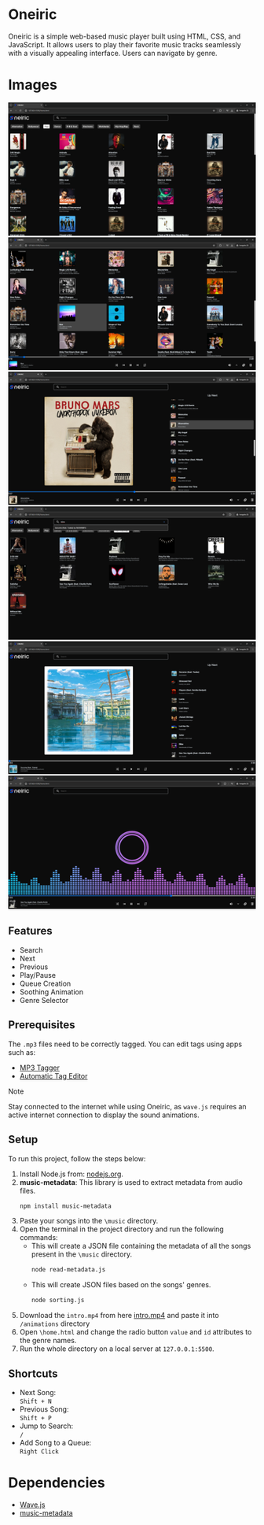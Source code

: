 # Oneiric

Oneiric is a simple web-based music player built using HTML, CSS, and JavaScript. It allows users to play their favorite music tracks seamlessly with a visually appealing interface. Users can navigate by genre.

# Images
![Screenshot 1](screenshots/1.png)
![Screenshot 2](screenshots/2.png)
![Screenshot 3](screenshots/3.png)
![Screenshot 4](screenshots/4.png)
![Screenshot 5](screenshots/5.png)
![Screenshot 6](screenshots/6.png)
## Features
- Search
- Next
- Previous
- Play/Pause
- Queue Creation
- Soothing Animation
- Genre Selector

## Prerequisites
The `.mp3` files need to be correctly tagged. You can edit tags using apps such as: 
- [MP3 Tagger](https://play.google.com/store/apps/details?id=com.fillobotto.mp3tagger&hl=en_IN)
- [Automatic Tag Editor](https://play.google.com/store/apps/details?id=tageditor.automatictageditor.audiotagging.audioedit.mp3edit&hl=en_IN)

>[!Note]
>Stay connected to the internet while using Oneiric, as `wave.js` requires an active internet connection to display the sound animations.

## Setup

To run this project, follow the steps below:

1. Install Node.js from: [nodejs.org](https://nodejs.org/en).
2. **music-metadata**: This library is used to extract metadata from audio files.
   ```bash
   npm install music-metadata
   ```
3. Paste your songs into the `\music` directory.
4. Open the terminal in the project directory and run the following commands: 
   - This will create a JSON file containing the metadata of all the songs present in the `\music` directory.
     ```bash
     node read-metadata.js
     ```
   - This will create JSON files based on the songs' genres.
     ```bash
     node sorting.js
     ```
5. Download the ```intro.mp4``` from here [intro.mp4](https://drive.google.com/file/d/1laqpT7H4IYjxZxdDT7Vq_A3NWiqTTIUY/view?usp=sharing) and paste it into ```/animations``` directory
6. Open `\home.html` and change the radio button `value` and `id` attributes to the genre names.
7. Run the whole directory on a local server at `127.0.0.1:5500`.

## Shortcuts
- Next Song:  
  ```Shift + N```
- Previous Song:  
  ```Shift + P```
- Jump to Search:  
  ```/```
- Add Song to a Queue:  
  ```Right Click```

# Dependencies
- [Wave.js](https://github.com/foobar404/Wave.js/)
- [music-metadata](https://www.npmjs.com/package/music-metadata)
